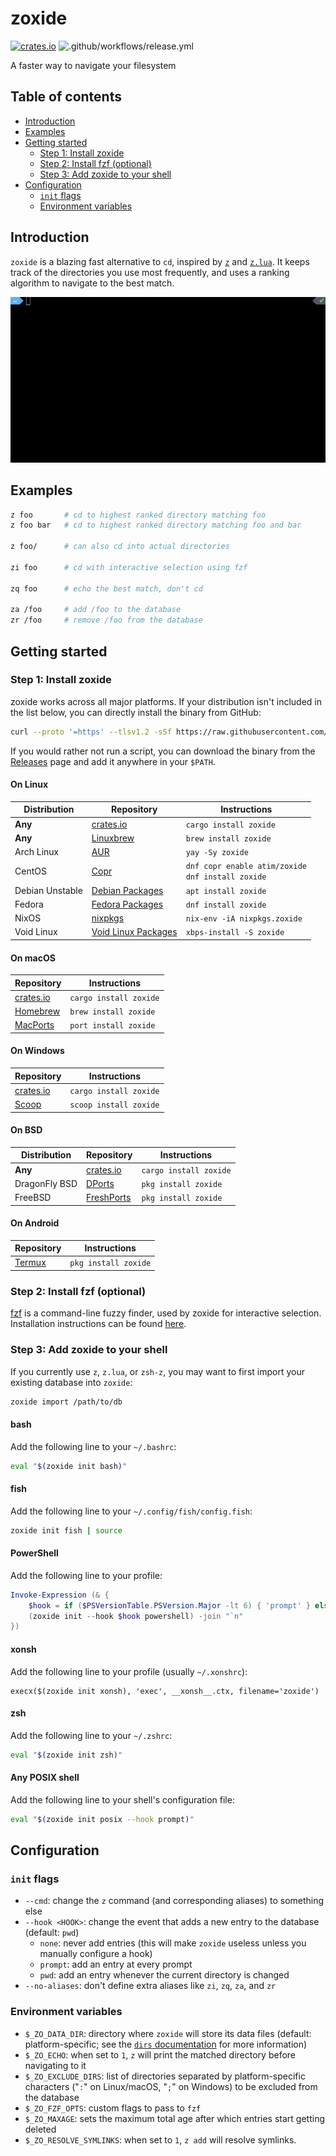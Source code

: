 <!-- omit in toc -->
# zoxide

[![crates.io](https://img.shields.io/crates/v/zoxide)](https://crates.io/crates/zoxide)
![.github/workflows/release.yml](https://github.com/ajeetdsouza/zoxide/workflows/.github/workflows/release.yml/badge.svg)

A faster way to navigate your filesystem

<!-- omit in toc -->
## Table of contents

- [Introduction](#introduction)
- [Examples](#examples)
- [Getting started](#getting-started)
  - [Step 1: Install zoxide](#step-1-install-zoxide)
  - [Step 2: Install fzf (optional)](#step-2-install-fzf-optional)
  - [Step 3: Add zoxide to your shell](#step-3-add-zoxide-to-your-shell)
- [Configuration](#configuration)
  - [`init` flags](#init-flags)
  - [Environment variables](#environment-variables)

## Introduction

`zoxide` is a blazing fast alternative to `cd`, inspired by
[`z`](https://github.com/rupa/z) and [`z.lua`](https://github.com/skywind3000/z.lua).
It keeps track of the directories you use most frequently, and uses a ranking algorithm
to navigate to the best match.

![demo](./demo.gif)

## Examples

```sh
z foo       # cd to highest ranked directory matching foo
z foo bar   # cd to highest ranked directory matching foo and bar

z foo/      # can also cd into actual directories

zi foo      # cd with interactive selection using fzf

zq foo      # echo the best match, don't cd

za /foo     # add /foo to the database
zr /foo     # remove /foo from the database
```

## Getting started

### Step 1: Install zoxide

zoxide works across all major platforms. If your distribution isn't included in the list below, you can directly install the binary from GitHub:

```sh
curl --proto '=https' --tlsv1.2 -sSf https://raw.githubusercontent.com/ajeetdsouza/zoxide/master/install.sh | sh
```

If you would rather not run a script, you can download the binary from the [Releases](https://github.com/ajeetdsouza/zoxide/releases) page and add it anywhere in your `$PATH`.

<!-- omit in toc -->
#### On Linux

| Distribution    | Repository            | Instructions                                              |
| --------------- | --------------------- | --------------------------------------------------------- |
| **Any**         | [crates.io]           | `cargo install zoxide`                                    |
| **Any**         | [Linuxbrew]           | `brew install zoxide`                                     |
| Arch Linux      | [AUR]                 | `yay -Sy zoxide`                                          |
| CentOS          | [Copr]                | `dnf copr enable atim/zoxide` <br /> `dnf install zoxide` |
| Debian Unstable | [Debian Packages]     | `apt install zoxide`                                      |
| Fedora          | [Fedora Packages]     | `dnf install zoxide`                                      |
| NixOS           | [nixpkgs]             | `nix-env -iA nixpkgs.zoxide`                              |
| Void Linux      | [Void Linux Packages] | `xbps-install -S zoxide`                                  |

<!-- omit in toc -->
#### On macOS

| Repository  | Instructions           |
| ----------- | ---------------------- |
| [crates.io] | `cargo install zoxide` |
| [Homebrew]  | `brew install zoxide`  |
| [MacPorts]  | `port install zoxide`  |

<!-- omit in toc -->
#### On Windows

| Repository  | Instructions           |
| ----------- | ---------------------- |
| [crates.io] | `cargo install zoxide` |
| [Scoop]     | `scoop install zoxide` |

<!-- omit in toc -->
#### On BSD

| Distribution  | Repository   | Instructions           |
| ------------- | ------------ | ---------------------- |
| **Any**       | [crates.io]  | `cargo install zoxide` |
| DragonFly BSD | [DPorts]     | `pkg install zoxide`   |
| FreeBSD       | [FreshPorts] | `pkg install zoxide`   |

<!-- omit in toc -->
#### On Android

| Repository | Instructions           |
| ---------- | ---------------------- |
| [Termux]   | `pkg install zoxide`   |

### Step 2: Install fzf (optional)

[fzf](https://github.com/junegunn/fzf) is a command-line fuzzy finder, used by
zoxide for interactive selection. Installation instructions can be found
[here](https://github.com/junegunn/fzf#installation).

### Step 3: Add zoxide to your shell

If you currently use `z`, `z.lua`, or `zsh-z`, you may want to first import
your existing database into `zoxide`:

```sh
zoxide import /path/to/db
```

<!-- omit in toc -->
#### bash

Add the following line to your `~/.bashrc`:

```sh
eval "$(zoxide init bash)"
```

<!-- omit in toc -->
#### fish

Add the following line to your `~/.config/fish/config.fish`:

```sh
zoxide init fish | source
```

<!-- omit in toc -->
#### PowerShell

Add the following line to your profile:

```powershell
Invoke-Expression (& {
    $hook = if ($PSVersionTable.PSVersion.Major -lt 6) { 'prompt' } else { 'pwd' }
    (zoxide init --hook $hook powershell) -join "`n"
})
```

<!-- omit in toc -->
#### xonsh

Add the following line to your profile (usually `~/.xonshrc`):

```xonsh
execx($(zoxide init xonsh), 'exec', __xonsh__.ctx, filename='zoxide')
```

<!-- omit in toc -->
#### zsh

Add the following line to your `~/.zshrc`:

```sh
eval "$(zoxide init zsh)"
```

<!-- omit in toc -->
#### Any POSIX shell

Add the following line to your shell's configuration file:

```sh
eval "$(zoxide init posix --hook prompt)"
```

## Configuration

### `init` flags

- `--cmd`: change the `z` command (and corresponding aliases) to something else
- `--hook <HOOK>`: change the event that adds a new entry to the database
  (default: `pwd`)
  - `none`: never add entries
    (this will make `zoxide` useless unless you manually configure a hook)
  - `prompt`: add an entry at every prompt
  - `pwd`: add an entry whenever the current directory is changed
- `--no-aliases`: don't define extra aliases like `zi`, `zq`, `za`, and `zr`

### Environment variables

- `$_ZO_DATA_DIR`: directory where `zoxide` will store its data files
  (default: platform-specific; see the [`dirs` documentation] for more information)
- `$_ZO_ECHO`: when set to `1`, `z` will print the matched directory before navigating to it
- `$_ZO_EXCLUDE_DIRS`: list of directories separated by platform-specific characters
  ("`:`" on Linux/macOS, "`;`" on Windows) to be excluded from the database
- `$_ZO_FZF_OPTS`: custom flags to pass to `fzf`
- `$_ZO_MAXAGE`: sets the maximum total age after which entries start getting deleted
- `$_ZO_RESOLVE_SYMLINKS`: when set to `1`, `z add` will resolve symlinks.

[AUR]: https://aur.archlinux.org/packages/zoxide
[Copr]: https://copr.fedorainfracloud.org/coprs/atim/zoxide/
[crates.io]: https://crates.io/crates/zoxide
[Debian Packages]: https://packages.debian.org/sid/zoxide
[DPorts]: https://github.com/DragonFlyBSD/DPorts/tree/master/sysutils/zoxide
[FreshPorts]: https://www.freshports.org/sysutils/zoxide/
[Fedora Packages]: https://src.fedoraproject.org/rpms/rust-zoxide
[Homebrew]: https://formulae.brew.sh/formula/zoxide
[Linuxbrew]: https://formulae.brew.sh/formula-linux/zoxide
[MacPorts]: https://ports.macports.org/port/zoxide/summary
[nixpkgs]: https://nixos.org/nixos/packages.html?attr=zoxide&channel=nixpkgs-unstable
[Scoop]: https://github.com/ScoopInstaller/Main/tree/master/bucket/zoxide.json
[Termux]: https://github.com/termux/termux-packages/tree/master/packages/zoxide
[Void Linux Packages]: https://github.com/void-linux/void-packages/tree/master/srcpkgs/zoxide

[`dirs` documentation]: https://docs.rs/dirs/latest/dirs/fn.data_local_dir.html
